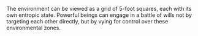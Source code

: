 The environment can be viewed as a grid of 5-foot squares, each with its own entropic state. Powerful beings can engage in a battle of wills not by targeting each other directly, but by vying for control over these environmental zones.